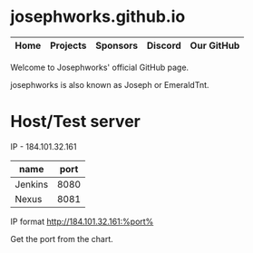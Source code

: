 # josephworks.github.io
| Home | Projects | Sponsors | Discord | Our GitHub |
|------|----------|----------|---------|------------|
Welcome to Josephworks' official GitHub page.

josephworks is also known as Joseph or EmeraldTnt.

# Host/Test server

IP - 184.101.32.161

| name    | port |
|---------|------|
| Jenkins | 8080 |
| Nexus   | 8081 |

IP format http://184.101.32.161:%port%

Get the port from the chart.
